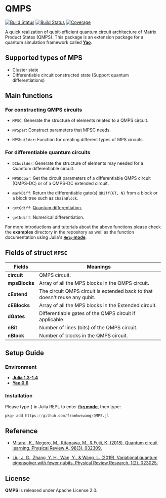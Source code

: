 # QMPS

[![Build Status](https://travis-ci.com/frankwswang/QMPS.jl.svg?branch=master)](https://travis-ci.com/frankwswang/QMPS.jl)
[![Build Status](https://ci.appveyor.com/api/projects/status/github/frankwswang/QMPS.jl?svg=true)](https://ci.appveyor.com/project/frankwswang/QMPS-jl)
[![Coverage](https://codecov.io/gh/frankwswang/QMPS.jl/branch/master/graph/badge.svg)](https://codecov.io/gh/frankwswang/QMPS.jl)

A quick realization of qubit-efficient quantum circuit architecture of Matrix Product States (QMPS). This package is an extension package for a quantum simulation framework called [__Yao__](https://github.com/QuantumBFS/Yao.jl).

## Supported types of MPS

- Cluster state
- Differentiable circuit constructed state (Support quantum differentiations)

## Main functions

### For constructing QMPS circuits

* `MPSC`: Generate the structure of elements related to a QMPS circuit.

* `MPSpar`: Construct parameters that MPSC needs.

* `MPSbuilder`: Function for creating different types of MPS circuits.

### For differentiable quantum circuits

* `DCbuilder`: Generate the structure of elements may needed for a Quantum differentiable circuit.

* `MPSDCpar`: Get the circuit parameters of a differentiable QMPS circuit (QMPS-DC) or of a QMPS-DC extended circuit.

* `markDiff`: Return the differentiable gate(s) `QDiff{GT, N}` from a block or a block tree such as `ChainBlock`.

* `getQdiff`: [Quantum differentiation.](#jump)

* `getNdiff`: Numerical differentiation.

For more introductions and tutorials about the above functions please check the __examples__ directory in the repository as well as the function documentation using Julia's [__`Help` mode__](https://docs.julialang.org/en/v1/stdlib/REPL/#Help-mode-1).

## Fields of struct `MPSC`

Fields | Meanings
------------ | -------------
__circuit__|QMPS circuit.
__mpsBlocks__|Array of all the MPS blocks in the QMPS circuit.
__cExtend__|The circuit QMPS circuit is extended back to that doesn't reuse any qubit.
__cEBlocks__|Array of all the MPS blocks in the Extended circuit.
__dGates__|Differentiable gates of the QMPS circuit if applicable.
__nBit__|Number of lines (bits) of the QMPS circuit.
__nBlock__|Number of blocks in the QMPS circuit.

## Setup Guide

### Environment

* [__Julia 1.3-1.4__](https://julialang.org)
* [__Yao 0.6__](https://github.com/QuantumBFS/Yao.jl)

### Installation

Please type `]` in Julia REPL to enter [__`Pkg` mode__](https://julialang.github.io/Pkg.jl/v1.0/index.html), then type:

```julia
pkg> add https://github.com/frankwswang/QMPS.jl
```

<span id="jump">
</span>

## Reference

* [Mitarai, K., Negoro, M., Kitagawa, M., & Fujii, K. (2018). Quantum circuit learning. Physical Review A, 98(3), 032309.](https://journals.aps.org/pra/abstract/10.1103/PhysRevA.98.032309)

* [Liu, J. G., Zhang, Y. H., Wan, Y., & Wang, L. (2019). Variational quantum eigensolver with fewer qubits. Physical Review Research, 1(2), 023025.](https://journals.aps.org/prresearch/abstract/10.1103/PhysRevResearch.1.023025)

## License

__QMPS__ is released under Apache License 2.0.
